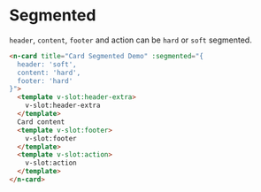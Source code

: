 # Segmented
`header`, `content`, `footer` and action can be `hard` or `soft` segmented.
```html
<n-card title="Card Segmented Demo" :segmented="{
  header: 'soft',
  content: 'hard',
  footer: 'hard'
}">
  <template v-slot:header-extra>
    v-slot:header-extra
  </template>
  Card content
  <template v-slot:footer>
    v-slot:footer
  </template>
  <template v-slot:action>
    v-slot:action
  </template>
</n-card>
```
